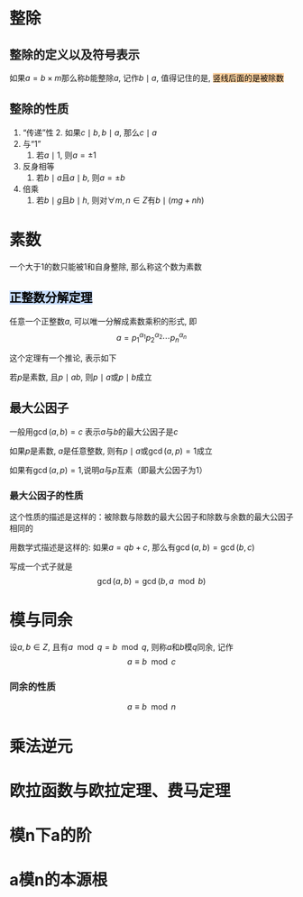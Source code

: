 # 整除

## 整除的定义以及符号表示

如果$a=b\times m$那么称$b$能整除$a$, 记作$b\mid a$, 值得记住的是, <mark style="background: #FFB86CA6;">竖线后面的是被除数</mark>

## 整除的性质

1. “传递”性
	2. 如果$c\mid b, b\mid a$, 那么$c\mid a$
2. 与“1”
	1. 若$a\mid 1$, 则$a=\pm 1$ 
3. 反身相等
	1. 若$b \mid a$且$a \mid b$, 则$a=\pm b$ 
4. 倍乘
	1. 若$b\mid g$且$b\mid h$, 则对$\forall m,n\in Z$有$b\mid (mg+nh)$   

# 素数

一个大于1的数只能被1和自身整除, 那么称这个数为素数

## <mark style="background: #ADCCFFA6;">正整数分解定理</mark>

任意一个正整数$a$, 可以唯一分解成素数乘积的形式, 即$$a=p_1^{\alpha_1}p_2^{\alpha_2}\cdots p_n^{\alpha_n}$$

这个定理有一个推论, 表示如下

若$p$是素数, 且$p\mid ab$, 则$p\mid a$或$p \mid b$成立



## 最大公因子

一般用$\gcd(a,b)=c$ 表示$a$与$b$的最大公因子是$c$

如果$p$是素数, $a$是任意整数, 则有$p\mid a$或$\gcd(a,p)=1$成立

如果有$\gcd(a,p)=1,$说明$a$与$p$互素（即最大公因子为$1$）

### 最大公因子的性质

这个性质的描述是这样的：被除数与除数的最大公因子和除数与余数的最大公因子相同的

用数学式描述是这样的: 如果$a=qb+c$, 那么有$\gcd(a,b)=\gcd(b,c)$

写成一个式子就是$$\gcd(a,b)=\gcd(b, a\mod b)$$

# 模与同余

设$a,b\in Z$, 且有$a \mod q= b \mod q$, 则称$a$和$b$模$q$同余, 记作$$a\equiv b \mod c$$
### 同余的性质

$$a\equiv b \mod n$$

# 乘法逆元



# 欧拉函数与欧拉定理、费马定理


# 模n下a的阶


# a模n的本源根